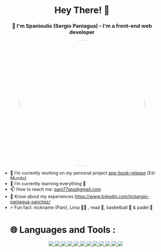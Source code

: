 <div id="header" align="center">
  <h1 align="center">Hey There! 👋 </h1>
  <h3>👨 I'm Spanioulis (Sergio Paniagua) - I'm a front-end web developer</h3>
  <img src="https://media.giphy.com/media/3owzW5c1tPq63MPmWk/giphy.gif](https://media.giphy.com/media/3owzW5c1tPq63MPmWk/giphy.gif" width="400" style="border-radius: 50%;"/>  
  
 </div style="margin-top: 16px">
  <ul>
  <li>🔭 I’m currently working on my personal project <a href="https://github.com/Spanioulis/app-book-released">app-book-release</a> [Ed-Mundo]</li>
  <li>🌱 I’m currently learning everything 🧠</li>
  <li>📫 How to reach me:
    <a href="mailto:pani77sps@gmail.com">pani77sps@gmail.com</a>
    </li>
  <li>📄 Know about my experiences 
    <a href="https://www.linkedin.com/in/sergio-paniagua-sanchez/">https://www.linkedin.com/in/sergio-paniagua-sanchez/</a>
</li>
  <li>⚡ Fun fact: nickname (Pani), Lima 🐾🐶 , read 📖, basketball 🏀 & padel 🎾</li>
  <h1>🌐 Languages and Tools :</h1>
  <p align="center">
  <a href="https://beta.reactjs.org/">
    <img src="https://skillicons.dev/icons?i=react" />
  </a>
      <a href="https://javascript.info/">
    <img src="https://skillicons.dev/icons?i=js" />
  </a>
      <a href="https://www.typescriptlang.org/">
    <img src="https://skillicons.dev/icons?i=ts" />
  </a>
      <a href="https://developer.mozilla.org/es/docs/Web/HTML">
    <img src="https://skillicons.dev/icons?i=html" />
  </a>
          <a href="https://developer.mozilla.org/es/docs/Web/CSS">
    <img src="https://skillicons.dev/icons?i=css" />
  </a>
          <a href="https://getbootstrap.com/">
    <img src="https://skillicons.dev/icons?i=bootstrap" />
  </a>
          <a href="https://tailwindcss.com/">
    <img src="https://skillicons.dev/icons?i=tailwind" />
  </a>
          <a href="https://nodejs.org/en/">
    <img src="https://skillicons.dev/icons?i=nodejs" />
  </a>
          <a href="https://code.visualstudio.com/">
    <img src="https://skillicons.dev/icons?i=vscode" />
  </a>
          <a href="https://git-scm.com/">
    <img src="https://skillicons.dev/icons?i=git" />
  </a>
          <a href="https://github.com/Spanioulis?tab=repositories">
    <img src="https://skillicons.dev/icons?i=github" />
  </a>
              <a href="https://www.linkedin.com/in/sergio-paniagua-s%C3%A1nchez/">
    <img src="https://skillicons.dev/icons?i=linkedin" />
  </a>
</p>
 

<!-- 
https://www.youtube.com/watch?v=NVibWKkon74
<li>👯 I’m looking to collaborate on ...</li>
<li>🤔 I’m looking for help with ...</li>
<li>💬 Ask me about ...</li>
<li>😄 Pronouns: ...</li>
  </ul>

<!-- gif -->


     
  
